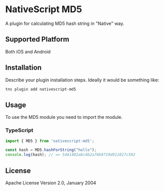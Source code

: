 # NativeScript MD5

A plugin for calculating MD5 hash string in "Native" way.

## Supported Platform

Both iOS and Android

## Installation

Describe your plugin installation steps. Ideally it would be something like:

```bash
tns plugin add nativescript-md5
```

## Usage 

To use the MD5 module you need to import the module.

### TypeScript 	

```typescript
import { MD5 } from 'nativescript-md5';

const hash = MD5.hashForString("hello");
console.log(hash); // => 5d41402abc4b2a76b9719d911017c592
```
    
## License

Apache License Version 2.0, January 2004
